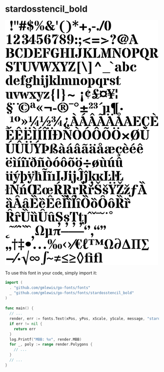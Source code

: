 # stardosstencil_bold

![stardosstencil_bold](stardosstencil_bold.png)

To use this font in your code, simply import it:

```go
import (
  . "github.com/gmlewis/go-fonts/fonts"
  _ "github.com/gmlewis/go-fonts/fonts/stardosstencil_bold"
)

func main() {
  // ...
  render, err := fonts.Text(xPos, yPos, xScale, yScale, message, "stardosstencil_bold", Center)
  if err != nil {
    return err
  }
  log.Printf("MBB: %v", render.MBB)
  for _, poly := range render.Polygons {
    // ...
  }
  // ...
}
```
